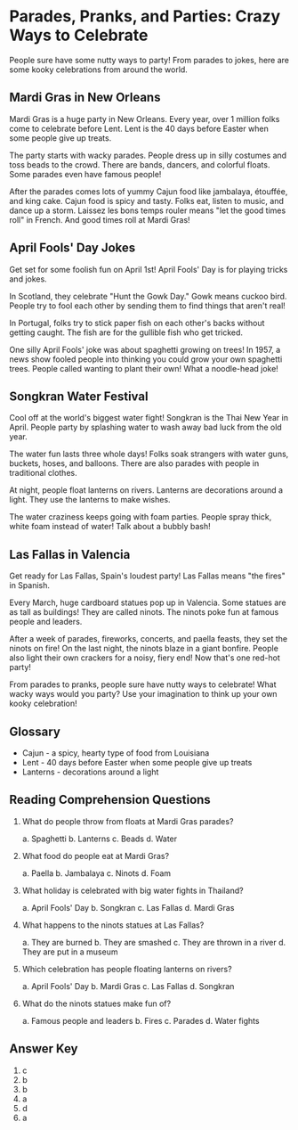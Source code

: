 # Parades, Pranks, and Parties: Crazy Ways to Celebrate

People sure have some nutty ways to party! From parades to jokes, here are some kooky celebrations from around the world.

## Mardi Gras in New Orleans

Mardi Gras is a huge party in New Orleans. Every year, over 1 million folks come to celebrate before Lent. Lent is the 40 days before Easter when some people give up treats.

The party starts with wacky parades. People dress up in silly costumes and toss beads to the crowd. There are bands, dancers, and colorful floats. Some parades even have famous people!

After the parades comes lots of yummy Cajun food like jambalaya, étouffée, and king cake. Cajun food is spicy and tasty. Folks eat, listen to music, and dance up a storm. Laissez les bons temps rouler means "let the good times roll" in French. And good times roll at Mardi Gras!

## April Fools' Day Jokes

Get set for some foolish fun on April 1st! April Fools' Day is for playing tricks and jokes.

In Scotland, they celebrate "Hunt the Gowk Day." Gowk means cuckoo bird. People try to fool each other by sending them to find things that aren't real!

In Portugal, folks try to stick paper fish on each other's backs without getting caught. The fish are for the gullible fish who get tricked.

One silly April Fools' joke was about spaghetti growing on trees! In 1957, a news show fooled people into thinking you could grow your own spaghetti trees. People called wanting to plant their own! What a noodle-head joke!

## Songkran Water Festival

Cool off at the world's biggest water fight! Songkran is the Thai New Year in April. People party by splashing water to wash away bad luck from the old year.

The water fun lasts three whole days! Folks soak strangers with water guns, buckets, hoses, and balloons. There are also parades with people in traditional clothes.

At night, people float lanterns on rivers. Lanterns are decorations around a light. They use the lanterns to make wishes.

The water craziness keeps going with foam parties. People spray thick, white foam instead of water! Talk about a bubbly bash!

## Las Fallas in Valencia

Get ready for Las Fallas, Spain's loudest party! Las Fallas means "the fires" in Spanish.  

Every March, huge cardboard statues pop up in Valencia. Some statues are as tall as buildings! They are called ninots. The ninots poke fun at famous people and leaders.  

After a week of parades, fireworks, concerts, and paella feasts, they set the ninots on fire! On the last night, the ninots blaze in a giant bonfire. People also light their own crackers for a noisy, fiery end! Now that's one red-hot party!

From parades to pranks, people sure have nutty ways to celebrate! What wacky ways would you party? Use your imagination to think up your own kooky celebration!

## Glossary

- Cajun - a spicy, hearty type of food from Louisiana
- Lent - 40 days before Easter when some people give up treats
- Lanterns - decorations around a light  

## Reading Comprehension Questions

1. What do people throw from floats at Mardi Gras parades?

   a. Spaghetti
   b. Lanterns
   c. Beads
   d. Water

2. What food do people eat at Mardi Gras?

   a. Paella
   b. Jambalaya
   c. Ninots
   d. Foam

3. What holiday is celebrated with big water fights in Thailand?

   a. April Fools' Day
   b. Songkran
   c. Las Fallas
   d. Mardi Gras

4. What happens to the ninots statues at Las Fallas?

   a. They are burned
   b. They are smashed
   c. They are thrown in a river
   d. They are put in a museum
   
5. Which celebration has people floating lanterns on rivers?

   a. April Fools' Day
   b. Mardi Gras
   c. Las Fallas
   d. Songkran

6. What do the ninots statues make fun of?

   a. Famous people and leaders
   b. Fires
   c. Parades
   d. Water fights

## Answer Key

1. c
2. b
3. b  
4. a
5. d
6. a
